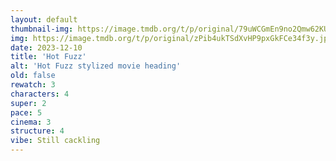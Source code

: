 ```yaml
---
layout: default
thumbnail-img: https://image.tmdb.org/t/p/original/79uWCGmEn9no2Qmw62KUhi4v2AZ.png
img: https://image.tmdb.org/t/p/original/zPib4ukTSdXvHP9pxGkFCe34f3y.jpg
date: 2023-12-10
title: 'Hot Fuzz'
alt: 'Hot Fuzz stylized movie heading'
old: false
rewatch: 3
characters: 4
super: 2
pace: 5
cinema: 3
structure: 4
vibe: Still cackling
---
```

